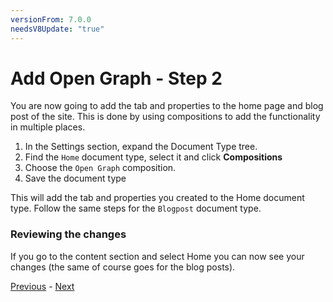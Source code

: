 ```yaml
---
versionFrom: 7.0.0
needsV8Update: "true"
---
```


# Add Open Graph - Step 2
You are now going to add the tab and properties to the home page and blog post of the site. This is done by using compositions to add the functionality in multiple places.

1. In the Settings section, expand the Document Type tree.
2. Find the `Home` document type, select it and click **Compositions**
3. Choose the `Open Graph` composition.
4. Save the document type

This will add the tab and properties you created to the Home document type. Follow the same steps for the `Blogpost` document type.

### Reviewing the changes
If you go to the content section and select Home you can now see your changes (the same of course goes for the blog posts).

[Previous](step-1.md) - [Next](step-3.md)
